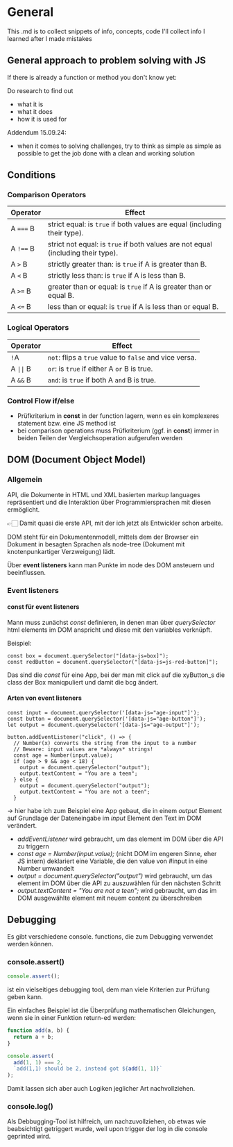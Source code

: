# General

This .md is to collect snippets of info, concepts, code
I'll collect info I learned after I made mistakes

## General approach to problem solving with JS

If there is already a function or method you don't know yet:

Do research to find out

- what it is
- what it does
- how it is used for

Addendum 15.09.24:

- when it comes to solving challenges, try to think as simple as simple as possible to get the job done with a clean and working solution

## Conditions

### Comparison Operators

| Operator  | Effect                                                                           |
| --------- | -------------------------------------------------------------------------------- |
| A `===` B | strict equal: is `true` if both values are equal (including their type).         |
| A `!==` B | strict not equal: is `true` if both values are not equal (including their type). |
| A `>` B   | strictly greater than: is `true` if A is greater than B.                         |
| A `<` B   | strictly less than: is `true` if A is less than B.                               |
| A `>=` B  | greater than or equal: is `true` if A is greater than or equal B.                |
| A `<=` B  | less than or equal: is `true` if A is less than or equal B.                      |

### Logical Operators

| Operator                      | Effect                                                 |
| ----------------------------- | ------------------------------------------------------ |
| `!`A                          | `not`: flips a `true` value to `false` and vice versa. |
| A <code>&#124;&#124;</code> B | `or`: is `true` if either A `or` B is true.            |
| A `&&` B                      | `and`: is `true` if both A `and` B is true.            |

### Control Flow if/else

- Prüfkriterium in **const** in der function lagern, wenn es ein komplexeres statement bzw. eine JS method ist
- bei comparison operations muss Prüfkriterium (ggf. in **const**) immer in beiden Teilen der Vergleichsoperation aufgerufen werden

## DOM (Document Object Model)

### Allgemein

API, die Dokumente in HTML und XML basierten markup languages repräsentiert und die Interaktion über Programmiersprachen mit diesen ermöglicht.

👉🏻 Damit quasi die erste API, mit der ich jetzt als Entwickler schon arbeite.

DOM steht für ein Dokumentenmodell, mittels dem der Browser ein Dokument in besagten Sprachen als node-tree (Dokument mit knotenpunkartiger Verzweigung) lädt.

Über **event listeners** kann man Punkte im node des DOM ansteuern und beeinflussen.

### Event listeners

#### const für event listeners

Mann muss zunächst _const_ definieren, in denen man über _querySelector_ html elements im DOM anspricht und diese mit den variables verknüpft.

Beispiel:

```JS
const box = document.querySelector("[data-js=box]");
const redButton = document.querySelector("[data-js=js-red-button]");
```

Das sind die _const_ für eine App, bei der man mit click auf die xyButton_s die class der Box maniqpuliert und damit die bcg ändert.

#### Arten von event listeners

```JS
const input = document.querySelector('[data-js="age-input"]');
const button = document.querySelector('[data-js="age-button"]');
let output = document.querySelector('[data-js="age-output"]');

button.addEventListener("click", () => {
  // Number(x) converts the string from the input to a number
  // Beware: input values are *always* strings!
  const age = Number(input.value);
  if (age > 9 && age < 18) {
    output = document.querySelector("output");
    output.textContent = "You are a teen";
  } else {
    output = document.querySelector("output");
    output.textContent = "You are not a teen";
  }
```

-> hier habe ich zum Beispiel eine App gebaut, die in einem _output_ Element auf Grundlage der Dateneingabe im _input_ Element den Text im DOM verändert.

- _addEventListener_ wird gebraucht, um das element im DOM über die API zu triggern
- _const age = Number(input.value);_ (nicht DOM im engeren Sinne, eher JS intern) deklariert eine Variable, die den value von #input in eine Number umwandelt
- _output = document.querySelector("output")_ wird gebraucht, um das element im DOM über die API zu auszuwählen für den nächsten Schritt
- _output.textContent = "You are not a teen";_ wird gebraucht, um das im DOM ausgewählte element mit neuem content zu überschreiben

## Debugging

Es gibt verschiedene console. functions, die zum Debugging verwendet werden können.

### console.assert()

```javascript
console.assert();
```

ist ein vielseitiges debugging tool, dem man viele Kriterien zur Prüfung geben kann.

Ein einfaches Beispiel ist die Überprüfung mathematischen Gleichungen, wenn sie in einer Funktion return-ed werden:

```javascript
function add(a, b) {
  return a + b;
}

console.assert(
  add(1, 1) === 2,
  `add(1,1) should be 2, instead got ${add(1, 1)}`
);
```

Damit lassen sich aber auch Logiken jeglicher Art nachvollziehen.

### console.log()

Als Debbugging-Tool ist hilfreich, um nachzuvollziehen, ob etwas wie beabsichtigt getriggert wurde, weil upon trigger der log in die console geprinted wird.
